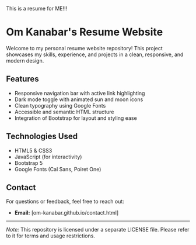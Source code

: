 This is a resume for ME!!!

##

# Om Kanabar's Resume Website

Welcome to my personal resume website repository! This project showcases my skills, experience, and projects in a clean, responsive, and modern design.

## Features

- Responsive navigation bar with active link highlighting
- Dark mode toggle with animated sun and moon icons
- Clean typography using Google Fonts
- Accessible and semantic HTML structure
- Integration of Bootstrap for layout and styling ease

## Technologies Used

- HTML5 & CSS3
- JavaScript (for interactivity)
- Bootstrap 5
- Google Fonts (Cal Sans, Poiret One)

## Contact

For questions or feedback, feel free to reach out:

- **Email:** [om-kanabar.github.io/contact.html]

---

*Note:* This repository is licensed under a separate LICENSE file. Please refer to it for terms and usage restrictions.
